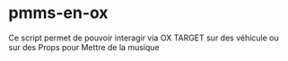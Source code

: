 # pmms-en-ox
Ce script permet de pouvoir interagir via OX TARGET sur des véhicule ou sur des Props pour Mettre de la musique
